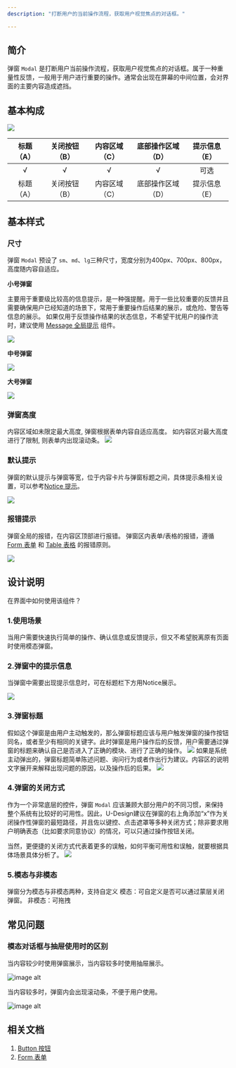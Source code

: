 ```yaml
---
description: "打断用户的当前操作流程，获取用户视觉焦点的对话框。"

---
```


<!--副标题具体写法见源代码模式-->

## 简介

弹窗 `Modal` 是打断用户当前操作流程，获取用户视觉焦点的对话框。属于一种重量性反馈，一般用于用户进行重要的操作。通常会出现在屏幕的中间位置，会对界面的主要内容造成遮挡。



## 基本构成

![](../../../images/Modal/forms_01.png)

| 标题（A） | 关闭按钮（B） | 内容区域（C） | 底部操作区域（D） | 提示信息（E） |
| :-------: | :-----------: | :-----------: | :---------------: | :-----------: |
|     √     |       √       |       √       |         √         |     可选      |
| 标题（A） | 关闭按钮（B） | 内容区域（C） | 底部操作区域（D） | 提示信息（E） || :-------: | :-----------: | :-----------: | :---------------: | :-----------: || √ | √ | √ | √ | 可选 |

## 基本样式


### 尺寸

弹窗 `Modal` 预设了 `sm`、`md`、`lg`三种尺寸，宽度分别为400px、700px、800px，高度随内容自适应。


**小号弹窗**

主要用于重要级比较高的信息提示，是一种强提醒。用于一些比较重要的反馈并且需要确保用户已经知道的场景下，常用于重要操作后结果的展示，或危险、警告等信息的展示。
如果仅用于反馈操作结果的状态信息，不希望干扰用户的操作流时，建议使用 [Message 全局提示](https://udesign.ucloud.cn/component/Message/) 组件。

![](../../../images/Modal/sm.png)

**中号弹窗**

![](../../../images/Modal/md.png)

**大号弹窗**

![](../../../images/Modal/lg.png)

### 弹窗高度
内容区域如未限定最大高度, 弹窗根据表单内容自适应高度。
如内容区对最大高度进行了限制, 则表单内出现滚动条。 
![](../../../images/Modal/height.png)


### 默认提示
弹窗的默认提示与弹窗等宽，位于内容卡片与弹窗标题之间，具体提示条相关设置，可以参考[Notice 提示](https://udesign.ucloud.cn/component/Notice/)。

![](../../../images/Modal/defaultnotice.png)

### 报错提示
弹窗全局的报错，在内容区顶部进行报错。
弹窗区内表单/表格的报错，遵循 [Form 表单](https://udesign.ucloud.cn/component/Form/) 和 [Table 表格](https://udesign.ucloud.cn/component/Table/) 的报错原则。

![](../../../images/Modal/errornotice.png)


## 设计说明

在界面中如何使用该组件？

### 1.使用场景    

当用户需要快速执行简单的操作、确认信息或反馈提示，但又不希望脱离原有页面时使用模态弹窗。

### 2.弹窗中的提示信息    

当弹窗中需要出现提示信息时，可在标题栏下方用Notice展示。

![](../../../images/Modal/descriptions_02.png)

### 3.弹窗标题

假如这个弹窗是由用户主动触发的，那么弹窗标题应该与用户触发弹窗的操作按钮同名，或者至少有相同的关键字。此时弹窗是用户操作后的反馈，用户需要通过弹窗的标题来确认自己是否进入了正确的模块、进行了正确的操作。
![](../../../images/Modal/title.png)
如果是系统主动弹出的，弹窗标题简单陈述问题、询问行为或者作出行为建议。内容区的说明文字展开来解释出现问题的原因，以及操作后的后果。
![](../../../images/Modal/title-2.png)

### 4.弹窗的关闭方式

作为一个非常底层的控件，弹窗 `Modal` 应该兼顾大部分用户的不同习惯，来保持整个系统有比较好的可用性。因此，U-Design建议在弹窗的右上角添加“x”作为关闭操作性弹窗的最短路径，并且佐以键控、点击遮罩等多种关闭方式；除非要求用户明确表态（比如要求同意协议）的情况，可以只通过操作按钮关闭。

当然，更便捷的关闭方式代表着更多的误触，如何平衡可用性和误触，就要根据具体场景具体分析了。
![](../../../images/Modal/close.png)


### 5.模态与非模态
弹窗分为模态与非模态两种，支持自定义
模态：可自定义是否可以通过蒙层关闭弹窗。
非模态：可拖拽



## 常见问题

### 模态对话框与抽屉使用时的区别

<div class="u-md-flex-without-bg">
   <div class="u-md-mr24">
      <p><i class="u-md-suggested"></i>当内容较少时使用弹窗展示，当内容较多时使用抽屉展示。</p>
      <img src="../../../images/Modal/problems_01.png" alt="image alt" title="desc" />
   </div>
   <div>
      <p><i class="u-md-not-suggested"></i>当内容较多时，弹窗内会出现滚动条，不便于用户使用。</p>
      <img src="../../../images/Modal/problems_02.png" alt="image alt" title="desc" />
   </div>
</div>



## 相关文档

1. [Button 按钮](/component/Button/)
2. [Form 表单](/component/Form/)